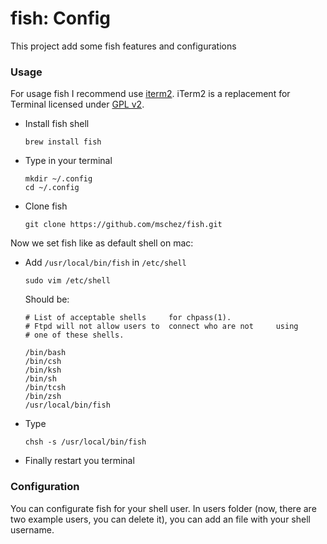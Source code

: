 # fish: Config
This project add some fish features and configurations

### Usage
For usage fish I recommend use [iterm2](http://iterm2.com/). iTerm2 is a replacement for Terminal licensed under [GPL v2](http://iterm2.com/license.txt).

* Install fish shell

	```
	brew install fish
	```

* Type in your terminal

	```
	mkdir ~/.config
	cd ~/.config
	```

* Clone fish

	```
	git clone https://github.com/mschez/fish.git
	```
	
Now we set fish like as default shell on mac:

* Add `/usr/local/bin/fish` in  `/etc/shell`

	```
	sudo vim /etc/shell
	```
	Should be:
	
	```
	# List of acceptable shells 	for chpass(1).
	# Ftpd will not allow users to 	connect who are not 	using
	# one of these shells.

	/bin/bash
	/bin/csh
	/bin/ksh
	/bin/sh
	/bin/tcsh
	/bin/zsh
	/usr/local/bin/fish
	```
* Type

	```
	chsh -s /usr/local/bin/fish
	```

* Finally restart you terminal

### Configuration
You can configurate fish for your shell user. In users folder (now, there are two example users, you can delete it), you can add an file with your shell username.
